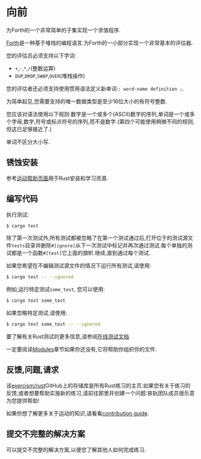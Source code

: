 # 向前

为Forth的一个非常简单的子集实现一个求值程序.

[Forth](https://en.wikipedia.org/wiki/Forth_%28programming_language%29)是一种基于堆栈的编程语言.为Forth的一小部分实现一个非常基本的评估器.

您的评估员必须支持以下字词:

-   `+`,`-`,`*`,`/`(整数运算)
-   `DUP`,`DROP`,`SWAP`,`OVER`(堆栈操作)

您的评估者还必须支持使用惯用语法定义新单词:`: word-name definition ;`.

为简单起见,您需要支持的唯一数据类型是至少16位大小的有符号整数.

您应该对语法使用以下规则:数字是一个或多个(ASCII)数字的序列,单词是一个或多个字母,数字,符号或标点符号的序列,而不是数字.(第四个可能使用稍微不同的规则,但这已足够接近了.)

单词不区分大小写.

## 锈蚀安装

参考[运动帮助页面][help-page]用于Rust安装和学习资源.

## 编写代码

执行测试:

```bash
$ cargo test
```

除了第一次测试外,所有测试都被忽略了在第一个测试通过后,打开位于的测试源文件`tests`目录并删除`#[ignore]`从下一次测试中标记并再次通过测试.每个单独的测试都是一个函数`#[test]`它上面的旗帜.继续,直到通过每个测试.

如果您希望在不编辑测试源文件的情况下运行所有​​测试,请使用:

```bash
$ cargo test -- --ignored
```

例如,运行特定测试`some_test`, 您可以使用:

```bash
$ cargo test some_test
```

如果忽略特定测试,请使用:

```bash
$ cargo test some_test -- --ignored
```

要了解有关Rust测试的更多信息,请参阅[在线测试文档][rust-tests]

一定要阅读[Modules](https://doc.rust-lang.org/book/2018-edition/ch07-00-modules.html)章节如果你还没有,它将帮助你组织你的文件.

## 反馈,问题,请求

该[exercism/rust](https://github.com/exercism/rust)GitHub上的存储库是所有Rust练习的主页.如果您有关于练习的反馈,或者想要帮助实施新的练习,请前往那里并创建一个问题.铁轨团队成员很乐意为您提供帮助!

如果你想了解更多关于运动的知识,请看看[contribution guide](https://github.com/exercism/docs/blob/master/contributing-to-language-tracks/README.md).

[help-page]: https://exercism.io/tracks/rust/learning

[modules]: https://doc.rust-lang.org/book/2018-edition/ch07-00-modules.html

[cargo]: https://doc.rust-lang.org/book/2018-edition/ch14-00-more-about-cargo.html

[rust-tests]: https://doc.rust-lang.org/book/2018-edition/ch11-02-running-tests.html

## 提交不完整的解决方案

可以提交不完整的解决方案,以便您了解其他人如何完成练习.
